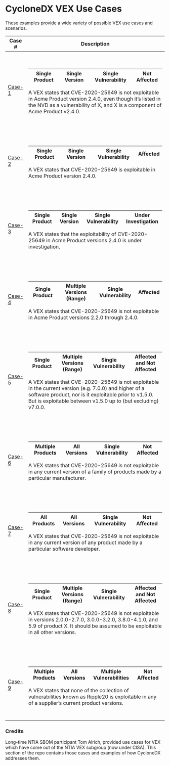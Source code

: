 # CycloneDX VEX Use Cases

These examples provide a wide variety of possible VEX use cases and scenarios.

| Case # | Description |
|------|------|
| [Case-1](Case-1) | <p><br></p><table><thead><tr><th>Single Product</th><th>Single Version</th><th>Single Vulnerability</th><th>Not Affected</th></tr></thead></table><p style="padding-bottom:25px">A VEX states that CVE-2020-25649 is not exploitable in Acme Product version 2.4.0, even though it’s listed in the NVD as a vulnerability of X, and X is a component of Acme Product v2.4.0.</p> |
| [Case-2](Case-2) | <p><br></p><table><thead><tr><th>Single Product</th><th>Single Version</th><th>Single Vulnerability</th><th>Affected</th></tr></thead></table><p style="padding-bottom:25px">A VEX states that CVE-2020-25649 is exploitable in Acme Product version 2.4.0.</p> |
| [Case-3](Case-3) | <p><br></p><table><thead><tr><th>Single Product</th><th>Single Version</th><th>Single Vulnerability</th><th>Under Investigation</th></tr></thead></table><p style="padding-bottom:25px">A VEX states that the exploitability of CVE-2020-25649 in Acme Product versions 2.4.0 is under investigation.</p> |
| [Case-4](Case-4) | <p><br></p><table><thead><tr><th>Single Product</th><th>Multiple Versions (Range)</th><th>Single Vulnerability</th><th>Affected</th></tr></thead></table><p style="padding-bottom:25px">A VEX states that CVE-2020-25649 is not exploitable in Acme Product versions 2.2.0 through 2.4.0.</p> |
| [Case-5](Case-5) | <p><br></p><table><thead><tr><th>Single Product</th><th>Multiple Versions (Range)</th><th>Single Vulnerability</th><th>Affected and Not Affected</th></tr></thead></table><p style="padding-bottom:25px">A VEX states that CVE-2020-25649 is not exploitable in the current version (e.g. 7.0.0) and higher of a software product, nor is it exploitable prior to v1.5.0. But is exploitable between v1.5.0 up to (but excluding) v7.0.0.</p> |
| [Case-6](Case-6) | <p><br></p><table><thead><tr><th>Multiple Products</th><th>All Versions</th><th>Single Vulnerability</th><th>Not Affected</th></tr></thead></table><p style="padding-bottom:25px">A VEX states that CVE-2020-25649 is not exploitable in any current version of a family of products made by a particular manufacturer.</p> |
| [Case-7](Case-7) | <p><br></p><table><thead><tr><th>All Products</th><th>All Versions</th><th>Single Vulnerability</th><th>Not Affected</th></tr></thead></table><p style="padding-bottom:25px">A VEX states that CVE-2020-25649 is not exploitable in any current version of any product made by a particular software developer.</p> |
| [Case-8](Case-8) | <p><br></p><table><thead><tr><th>Single Product</th><th>Multiple Versions (Range)</th><th>Single Vulnerability</th><th>Affected and Not Affected</th></tr></thead></table><p style="padding-bottom:25px">A VEX states that CVE-2020-25649 is not exploitable in versions 2.0.0-2.7.0, 3.0.0-3.2.0, 3.8.0-4.1.0, and 5.9 of product X. It should be assumed to be exploitable in all other versions.</p> |
| [Case-9](Case-9) | <p><br></p><table><thead><tr><th>Multiple Products</th><th>All Versions</th><th>Multiple Vulnerabilities</th><th>Not Affected</th></tr></thead></table><p style="padding-bottom:25px">A VEX states that none of the collection of vulnerabilities known as Ripple20 is exploitable in any of a supplier’s current product versions.</p> |

### Credits

Long-time NTIA SBOM participant Tom Alrich, provided use cases for VEX which have come out of the
NTIA VEX subgroup (now under CISA). This section of the repo contains those cases and examples of how CycloneDX addresses them.

